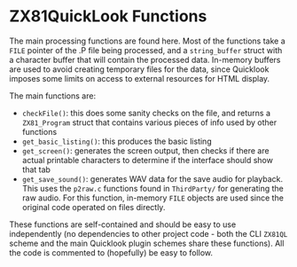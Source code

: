 # ZX81QuickLook Functions

The main processing functions are found here. Most of the functions take a `FILE` pointer of the .P file being processed, and a `string_buffer`
struct with a character buffer that will contain the processed data. In-memory buffers are used to avoid creating temporary files for the data, since Quicklook imposes some limits on access to external resources for HTML display.

The main functions are:

- `checkFile()`: this does some sanity checks on the file, and returns a `ZX81_Program` struct that contains various pieces of info used by other
functions
- `get_basic_listing()`: this produces the basic listing
- `get_screen()`: generates the screen output, then checks if there are actual printable characters to determine if the interface should show that tab
- `get_save_sound()`: generates WAV data for the save audio for playback. This uses the `p2raw.c` functions found in `ThirdParty/` for generating
the raw audio. For this function, in-memory `FILE` objects are used since the original code operated on files directly.

These functions are self-contained and should be easy to use independently (no dependencies to other project code - both the CLI `ZX81QL` scheme and the main Quicklook plugin schemes share these functions). All the code is commented to (hopefully) be easy to follow.
